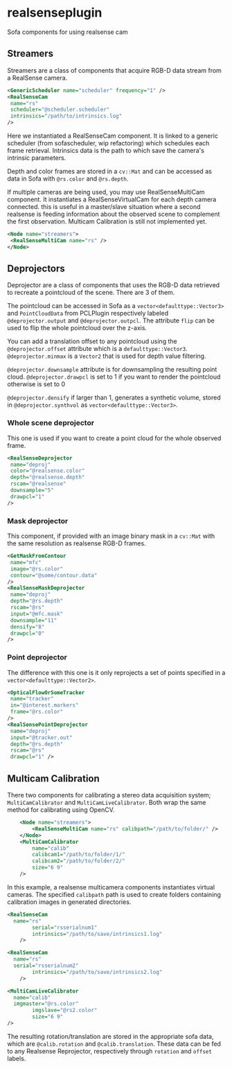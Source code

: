 # realsenseplugin
Sofa components for using realsense cam

## Streamers
Streamers are a class of components that acquire RGB-D data stream from a RealSense camera.
```xml
<GenericScheduler name="scheduler" frequency="1" />
<RealSenseCam
 name="rs"
 scheduler="@scheduler.scheduler"
 intrinsics="/path/to/intrinsics.log"
/>
```
Here we instantiated a RealSenseCam component. It is linked to a generic scheduler (from sofascheduler, wip refactoring) which schedules each frame retrieval.
Intrinsics data is the path to which save the camera's intrinsic parameters.

Depth and color frames are stored in a `cv::Mat` and can be accessed as data in Sofa with `@rs.color` and `@rs.depth`.

If multiple cameras are being used, you may use RealSenseMultiCam component.
It instantiates a RealSenseVirtualCam for each depth camera connected. this is useful in a master/slave situation where a second realsense is feeding information about the observed scene to complement the first observation. Multicam Calibration is still not implemented yet.  
```xml
<Node name="streamers">
 <RealSenseMultiCam name="rs" />
</Node>
```

## Deprojectors
Deprojector are a class of components that uses the RGB-D data retrieved to recreate a pointcloud of the scene.
There are 3 of them.

The pointcloud can be accessed in Sofa as a `vector<defaulttype::Vector3>` and `PointCloudData` from PCLPlugin respectively labeled `@deprojector.output` and `@deprojector.outpcl`.
The attribute `flip` can be used to flip the whole pointcloud over the z-axis.

You can add a translation offset to any pointcloud using the `@deprojector.offset` attribute which is a `defaulttype::Vector3`.
`@deprojector.minmax` is a `Vector2` that is used for depth value filtering.

`@deprojector.downsample` attribute is for downsampling the resulting point cloud.
`@deprojector.drawpcl` is set to 1 if you want to render the pointcloud otherwise is set to 0

`@deprojector.densify` if larger than 1, generates a synthetic volume, stored in `@deprojector.synthvol` as `vector<defaulttype::Vector3>`.

### Whole scene deprojector 
This one is used if you want to create a point cloud for the whole observed frame.
```xml
<RealSenseDeprojector
 name="deproj"
 color="@realsense.color"
 depth="@realsense.depth"
 rscam="@realsense"
 downsample="5"
 drawpcl="1"
/>
```

### Mask deprojector 
This component, if provided with an image binary mask in a `cv::Mat` with the same resolution as realsense RGB-D frames.
```xml
<GetMaskFromContour
 name="mfc"
 image="@rs.color"
 contour="@some/contour.data" 
/>
<RealSenseMaskDeprojector
 name="deproj"
 depth="@rs.depth"
 rscam="@rs"
 input="@mfc.mask"
 downsample="11"
 densify="8"
 drawpcl="0" 
/>
```

### Point deprojector 
The difference with this one is it only reprojects a set of points specified in a `vector<defaulttype::Vector2>`.
```xml
<OpticalFlowOrSomeTracker
 name="tracker"
 in="@interest.markers"
 frame="@rs.color"
/>
<RealSensePointDeprojector
 name="deproj"
 input="@tracker.out"
 depth="@rs.depth"
 rscam="@rs"
 drawpcl="1" />
```

## Multicam Calibration 
There two components for calibrating a stereo data acquisition system; `MultiCamCalibrator` and `MultiCamLiveCalibrator`.
Both wrap the same method for calibrating using OpenCV.
```xml
	<Node name="streamers">
	    <RealSenseMultiCam name="rs" calibpath="/path/to/folder/" />
	</Node>
	<MultiCamCalibrator
	    name="calib"
		calibcam1="/path/to/folder/1/"
		calibcam2="/path/to/folder/2/"
		size="6 9"
	/>
```
In this example, a realsense multicamera components instantiates virtual cameras. The specified `calibpath` path is used to create folders containing calibration images in generated directories.
```xml
<RealSenseCam
  name="rs"
		serial="rsserialnum1"
		intrinsics="/path/to/save/intrinsics1.log"
	/>

<RealSenseCam
  name="rs"
  serial="rsserialnum2"
		intrinsics="/path/to/save/intrinsics2.log"
	/>

<MultiCamLiveCalibrator
  name="calib"
  imgmaster="@rs.color"
		imgslave="@rs2.color"
		size="6 9"
/>
```
The resulting rotation/translation are stored in the appropriate sofa data, which are `@calib.rotation` and `@calib.translation`.
These data can be fed to any Realsense Reprojector, respectively through `rotation` and `offset` labels.
